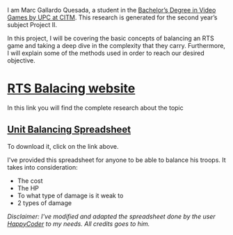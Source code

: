 I am Marc Gallardo Quesada, a student in the [Bachelor’s Degree in Video Games by UPC at CITM](https://www.citm.upc.edu/cat/estudis/graus-videojocs/). This research is generated for the second year’s subject Project II.

In this project, I will be covering the basic concepts of balancing an RTS game and taking a deep dive in the complexity that they  carry. Furthermore, I will explain some of the methods used in order to reach our desired objective.


# [RTS Balacing website](https://marchusky.github.io/RTS-Balancig/)
In this link you will find the complete research about the topic


## [Unit Balancing Spreadsheet](https://drive.google.com/file/d/1s6JRnOOyAR3XHey6yj2iO6kdcxu8GNO1/view?usp=sharing)

To download it, click on the link above.

I've provided this spreadsheet for anyone to be able to balance his troops. It takes into consideration:
- The cost
- The HP
- To what type of damage is it weak to
- 2 types of damage

*Disclaimer: I've modified and adapted the spreadsheet done by the user [HappyCoder](https://www.gamedev.net/forums/topic/685693-rts-unit-balance/?do=findComment&comment=5329145) to my needs. All credits goes to him.* 
